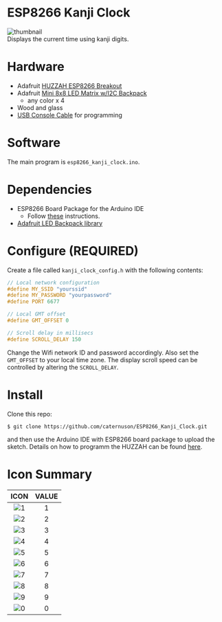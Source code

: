 # ESP8266 Kanji Clock
![thumbnail](http://caternuson.github.io/kanji-clock-thumb.jpg)<br/>
Displays the current time using kanji digits.

# Hardware
* Adafruit [HUZZAH ESP8266 Breakout](https://www.adafruit.com/products/2471)
* Adafruit [Mini 8x8 LED Matrix w/I2C Backpack](https://www.adafruit.com/products/870)
    * any color x 4
* Wood and glass
* [USB Console Cable](https://www.adafruit.com/products/954) for programming
    
# Software
The main program is ```esp8266_kanji_clock.ino```.

# Dependencies
* ESP8266 Board Package for the Arduino IDE
    * Follow [these](https://learn.adafruit.com/adafruit-huzzah-esp8266-breakout/using-arduino-ide) instructions.
* [Adafruit LED Backpack library](https://github.com/adafruit/Adafruit_LED_Backpack)

# Configure (REQUIRED)
Create a file called ```kanji_clock_config.h``` with the following contents:
```c++
// Local network configuration
#define MY_SSID "yourssid"
#define MY_PASSWORD "yourpassword"
#define PORT 6677

// Local GMT offset
#define GMT_OFFSET 0

// Scroll delay in millisecs
#define SCROLL_DELAY 150
```
Change the Wifi network ID and password accordingly. Also set the `GMT_OFFSET`
to your local time zone. The display scroll speed can be controlled by altering
the `SCROLL_DELAY`.

# Install
Clone this repo:
```
$ git clone https://github.com/caternuson/ESP8266_Kanji_Clock.git
```
and then use the Arduino IDE with ESP8266 board package to upload the sketch.
Details on how to programm the HUZZAH can be found
[here](https://learn.adafruit.com/adafruit-huzzah-esp8266-breakout).

# Icon Summary
| ICON | VALUE |
|:---:|:---:|
|![1](http://caternuson.github.io/ESP8266_Kanji_Clock/static/kanji_1.jpg)| 1 |
|![2](http://caternuson.github.io/ESP8266_Kanji_Clock/static/kanji_2.jpg)| 2 |
|![3](http://caternuson.github.io/ESP8266_Kanji_Clock/static/kanji_3.jpg)| 3 |
|![4](http://caternuson.github.io/ESP8266_Kanji_Clock/static/kanji_4.jpg)| 4 |
|![5](http://caternuson.github.io/ESP8266_Kanji_Clock/static/kanji_5.jpg)| 5 |
|![6](http://caternuson.github.io/ESP8266_Kanji_Clock/static/kanji_6.jpg)| 6 |
|![7](http://caternuson.github.io/ESP8266_Kanji_Clock/static/kanji_7.jpg)| 7 |
|![8](http://caternuson.github.io/ESP8266_Kanji_Clock/static/kanji_8.jpg)| 8 |
|![9](http://caternuson.github.io/ESP8266_Kanji_Clock/static/kanji_9.jpg)| 9 |
|![0](http://caternuson.github.io/ESP8266_Kanji_Clock/static/kanji_0.jpg)| 0 |
